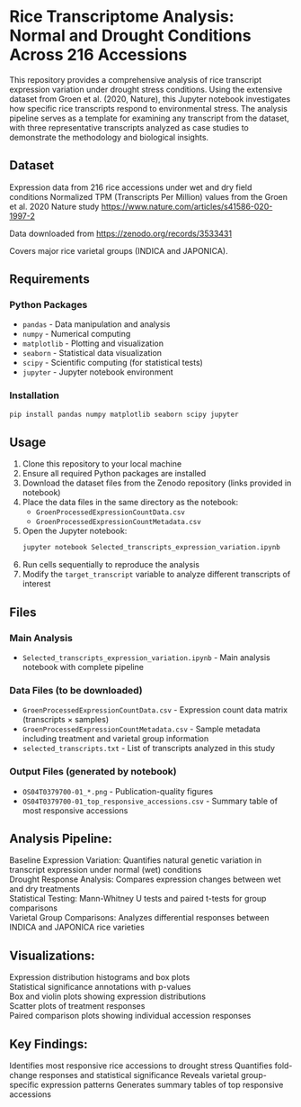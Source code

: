 # Rice Transcriptome Analysis: Normal and Drought Conditions Across 216 Accessions

This repository provides a comprehensive analysis of rice transcript expression variation under drought stress conditions. Using the extensive dataset from Groen et al. (2020, Nature), this Jupyter notebook investigates how specific rice transcripts respond to environmental stress. The analysis pipeline serves as a template for examining any transcript from the dataset, with three representative transcripts analyzed as case studies to demonstrate the methodology and biological insights.

## Dataset

Expression data from 216 rice accessions under wet and dry field conditions
Normalized TPM (Transcripts Per Million) values from the Groen et al. 2020 Nature study https://www.nature.com/articles/s41586-020-1997-2

Data downloaded from https://zenodo.org/records/3533431

Covers major rice varietal groups (INDICA and JAPONICA).

## Requirements

### Python Packages
- `pandas` - Data manipulation and analysis
- `numpy` - Numerical computing
- `matplotlib` - Plotting and visualization
- `seaborn` - Statistical data visualization
- `scipy` - Scientific computing (for statistical tests)
- `jupyter` - Jupyter notebook environment

### Installation
```bash
pip install pandas numpy matplotlib seaborn scipy jupyter
```

## Usage

1. Clone this repository to your local machine
2. Ensure all required Python packages are installed
3. Download the dataset files from the Zenodo repository (links provided in notebook)
4. Place the data files in the same directory as the notebook:
   - `GroenProcessedExpressionCountData.csv`
   - `GroenProcessedExpressionCountMetadata.csv`
5. Open the Jupyter notebook:
   ```bash
   jupyter notebook Selected_transcripts_expression_variation.ipynb
   ```
6. Run cells sequentially to reproduce the analysis
7. Modify the `target_transcript` variable to analyze different transcripts of interest

## Files

### Main Analysis
- `Selected_transcripts_expression_variation.ipynb` - Main analysis notebook with complete pipeline

### Data Files (to be downloaded)
- `GroenProcessedExpressionCountData.csv` - Expression count data matrix (transcripts × samples)<br>
- `GroenProcessedExpressionCountMetadata.csv` - Sample metadata including treatment and varietal group information<br>
- `selected_transcripts.txt` - List of transcripts analyzed in this study

### Output Files (generated by notebook)
- `OS04T0379700-01_*.png` - Publication-quality figures<br>
- `OS04T0379700-01_top_responsive_accessions.csv` - Summary table of most responsive accessions

## Analysis Pipeline:

Baseline Expression Variation: Quantifies natural genetic variation in transcript expression under normal (wet) conditions<br>
Drought Response Analysis: Compares expression changes between wet and dry treatments<br>
Statistical Testing: Mann-Whitney U tests and paired t-tests for group comparisons<br>
Varietal Group Comparisons: Analyzes differential responses between INDICA and JAPONICA rice varieties

## Visualizations:

Expression distribution histograms and box plots<br>
Statistical significance annotations with p-values<br>
Box and violin plots showing expression distributions<br>
Scatter plots of treatment responses<br>
Paired comparison plots showing individual accession responses

## Key Findings:

Identifies most responsive rice accessions to drought stress
Quantifies fold-change responses and statistical significance
Reveals varietal group-specific expression patterns
Generates summary tables of top responsive accessions
